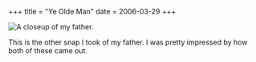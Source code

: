 +++
title = "Ye Olde Man"
date = 2006-03-29
+++

![A closeup of my father.](http://www.aphoenix.ca/photoblog/photos/YeOldeMan.jpg)

This is the other snap I took of my father. I was pretty impressed by how both of these came out.
